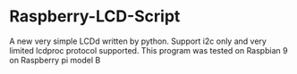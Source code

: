 # Raspberry-LCD-Script

A new very simple LCDd written by python. Support i2c only and very limited lcdproc protocol supported.
This program was tested on Raspbian 9 on Raspberry pi model B
